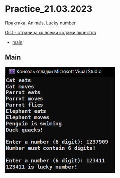 
# Practice_21.03.2023
Практика: Animals, Lucky number

<a href="https://gist.github.com/SlavikArt/cc8b66597e7c093384fefdd2a5fd524f">Gist - страница со всеми кодами проектов</a>

* [main](main)

<p align="center">
    <h2>Main</h2>
    <p></p>
    <img src="images/main.png">
</p>